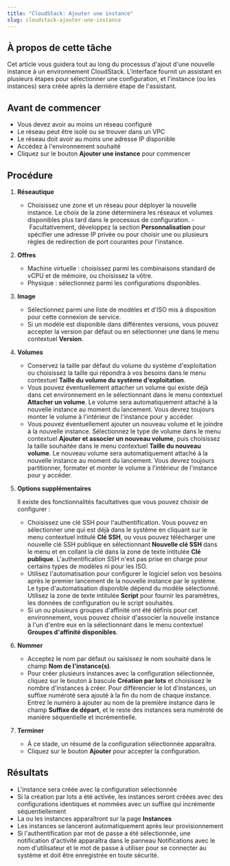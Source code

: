 ```yaml
---
title: "CloudStack: Ajouter une instance"
slug: cloudstack-ajouter-une-instance
---
```



## À propos de cette tâche

Cet article vous guidera tout au long du processus d'ajout d'une nouvelle instance à un environnement CloudStack. L'interface fournit un assistant en plusieurs étapes pour sélectionner une configuration, et l'instance \(ou les instances\) sera créée après la dernière étape de l'assistant.

## Avant de commencer

- Vous devez avoir au moins un réseau configuré
- Le réseau peut être isolé ou se trouver dans un VPC
- Le réseau doit avoir au moins une adresse IP disponible
- Accédez à l'environnement souhaité
- Cliquez sur le bouton **Ajouter une instance** pour commencer

## Procédure

1. **Réseautique**

     - Choisissez une zone et un réseau pour déployer la nouvelle instance. Le choix de la zone déterminera les réseaux et volumes disponibles plus tard dans le processus de configuration.
     - Facultativement, développez la section **Personnalisation** pour spécifier une adresse IP privée ou pour choisir une ou plusieurs règles de redirection de port courantes pour l'instance.
2. **Offres**

     - Machine virtuelle : choisissez parmi les combinaisons standard de vCPU et de mémoire, ou choisissez la vôtre.
     - Physique : sélectionnez parmi les configurations disponibles.
3. **Image**

     - Sélectionnez parmi une liste de modèles et d'ISO mis à disposition pour cette connexion de service.
     - Si un modèle est disponible dans différentes versions, vous pouvez accepter la version par défaut ou en sélectionner une dans le menu contextuel **Version**.
4. **Volumes**

     - Conservez la taille par défaut du volume du système d'exploitation ou choisissez la taille qui répondra à vos besoins dans le menu contextuel **Taille du volume du système d'exploitation**.
     - Vous pouvez éventuellement attacher un volume qui existe déjà dans cet environnement en le sélectionnant dans le menu contextuel **Attacher un volume**. Le volume sera automatiquement attaché à la nouvelle instance au moment du lancement. Vous devrez toujours monter le volume à l'intérieur de l'instance pour y accéder.
     - Vous pouvez éventuellement ajouter un nouveau volume et le joindre à la nouvelle instance. Sélectionnez le type de volume dans le menu contextuel **Ajouter et associer un nouveau volume**, puis choisissez la taille souhaitée dans le menu contextuel **Taille du nouveau volume**. Le nouveau volume sera automatiquement attaché à la nouvelle instance au moment du lancement. Vous devrez toujours partitionner, formater et monter le volume à l'intérieur de l'instance pour y accéder.
5. **Options supplémentaires**

     Il existe des fonctionnalités facultatives que vous pouvez choisir de configurer :

     - Choisissez une clé SSH pour l'authentification. Vous pouvez en sélectionner une qui est déjà dans le système en cliquant sur le menu contextuel intitulé **Clé SSH**, ou vous pouvez télécharger une nouvelle clé SSH publique en sélectionnant **Nouvelle clé SSH** dans le menu et en collant la clé dans la zone de texte intitulée **Clé publique**. L'authentification SSH n'est pas prise en charge pour certains types de modèles ni pour les ISO.
     - Utilisez l'automatisation pour configurer le logiciel selon vos besoins après le premier lancement de la nouvelle instance par le système. Le type d'automatisation disponible dépend du modèle sélectionné. Utilisez la zone de texte intitulée **Script** pour fournir les paramètres, les données de configuration ou le script souhaités.
     - Si un ou plusieurs groupes d'affinité ont été définis pour cet environnement, vous pouvez choisir d'associer la nouvelle instance à l'un d'entre eux en la sélectionnant dans le menu contextuel **Groupes d'affinité disponibles**.
6. **Nommer**

     - Acceptez le nom par défaut ou saisissez le nom souhaité dans le champ **Nom de l'instance\(s\)**.
     - Pour créer plusieurs instances avec la configuration sélectionnée, cliquez sur le bouton à bascule **Création par lots** et choisissez le nombre d'instances à créer. Pour différencier le lot d'instances, un suffixe numéroté sera ajouté à la fin du nom de chaque instance. Entrez le numéro à ajouter au nom de la première instance dans le champ **Suffixe de départ**, et le reste des instances sera numéroté de manière séquentielle et incrémentielle.
7. **Terminer**

     - À ce stade, un résumé de la configuration sélectionnée apparaîtra.
     - Cliquez sur le bouton **Ajouter** pour accepter la configuration.

## Résultats

- L'instance sera créée avec la configuration sélectionnée
- Si la création par lots a été activée, les instances seront créées avec des configurations identiques et nommées avec un suffixe qui incrémente séquentiellement
- La ou les instances apparaîtront sur la page **Instances**
- Les instances se lanceront automatiquement après leur provisionnement
- Si l'authentification par mot de passe a été sélectionnée, une notification d'activité apparaîtra dans le panneau Notifications avec le nom d'utilisateur et le mot de passe à utiliser pour se connecter au système et doit être enregistrée en toute sécurité.

